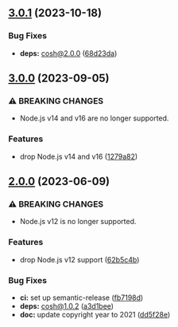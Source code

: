 ## [3.0.1](https://github.com/kenany/sech/compare/3.0.0...3.0.1) (2023-10-18)


### Bug Fixes

* **deps:** cosh@2.0.0 ([68d23da](https://github.com/kenany/sech/commit/68d23da44b4556d3dea026d49911ac9fbca9d051))

## [3.0.0](https://github.com/kenany/sech/compare/2.0.0...3.0.0) (2023-09-05)


### ⚠ BREAKING CHANGES

* Node.js v14 and v16 are no longer supported.

### Features

* drop Node.js v14 and v16 ([1279a82](https://github.com/kenany/sech/commit/1279a82b38118ddc06168756a0d6db7499bb709d))

## [2.0.0](https://github.com/kenany/sech/compare/1.0.0...2.0.0) (2023-06-09)


### ⚠ BREAKING CHANGES

* Node.js v12 is no longer supported.

### Features

* drop Node.js v12 support ([62b5c4b](https://github.com/kenany/sech/commit/62b5c4b56d490a0bd865b8cee52a60d94a9c47d6))


### Bug Fixes

* **ci:** set up semantic-release ([fb7198d](https://github.com/kenany/sech/commit/fb7198d88557ca6b44b76b19ae1892652d5027ed))
* **deps:** cosh@1.0.2 ([a3d1bee](https://github.com/kenany/sech/commit/a3d1bee61ecdc747290763970ec971686b2b5889))
* **doc:** update copyright year to 2021 ([dd5f28e](https://github.com/kenany/sech/commit/dd5f28ec1d59a25773d4b5202bedd508aa9cadc2))
